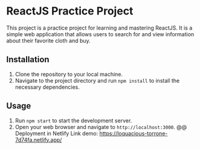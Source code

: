 # ReactJS Practice Project

This project is a practice project for learning and mastering ReactJS. It is a simple web application that allows users to search for and view information about their favorite cloth and buy.

## Installation

1. Clone the repository to your local machine.
2. Navigate to the project directory and run `npm install` to install the necessary dependencies.

## Usage

1. Run `npm start` to start the development server.
2. Open your web browser and navigate to `http://localhost:3000`.
@@ Deployment in Netlify 
Link demo: https://loquacious-torrone-7d74fa.netlify.app/
